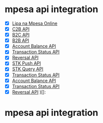 # mpesa api integration 
- [x] [Lipa na Mpesa Online](
https://developer.safaricom.co.ke/docs#lipa-na-m-pesa-online)
- [x] [C2B API](
https://developer.safaricom.co.ke/docs#introduction)
- [x] [B2C API](
https://developer.safaricom.co.ke/docs#b2c-api)
- [x] [B2B API](
https://developer.safaricom.co.ke/docs#b2b-api)
- [x] [Account Balance API](
https://developer.safaricom.co.ke/docs#account-balance-api)
- [x] [Transaction Status API](
https://developer.safaricom.co.ke/docs#transaction-status-api)
- [x] [Reversal API](
https://developer.safaricom.co.ke/docs#reversal-api) 
- [x] [STK Push API](
https://developer.safaricom.co.ke/docs#stk-push-api)
- [x] [STK Query API](
https://developer.safaricom.co.ke/docs#stk-query-api)
- [x] [Transaction Status API](
https://developer.safaricom.co.ke/docs#transaction-status-api)
- [x] [Account Balance API](
https://developer.safaricom.co.ke/docs#account-balance-api)
- [x] [Transaction Status API](
https://developer.safaricom.co.ke/docs#transaction-status-api)
- [x] [Reversal API](
https://developer.safaricom.co.ke/docs#reversal-api)
)[]:
# mpesa api integration
